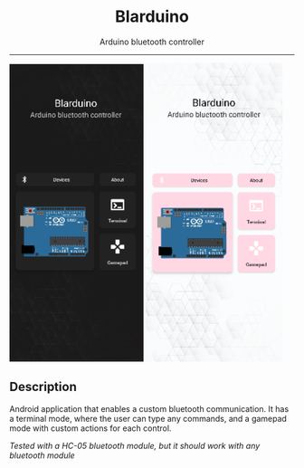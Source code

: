 <h1  align="center">Blarduino</h1>
<p align="center">Arduino bluetooth controller</p>

***

<span>
  <img  src="imgs/img1.png" width=47%></img>
  <img  src="imgs/img2.png" width=48%></img> 
</span>


## Description

Android application that enables a custom bluetooth communication. 
It has a terminal mode, where the user can type any commands, and a gamepad mode
with custom actions for each control.

*Tested with a HC-05 bluetooth module, but it should work with any bluetooth module*